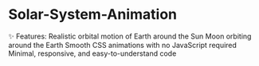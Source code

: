 # Solar-System-Animation
✨ Features:  Realistic orbital motion of Earth around the Sun  Moon orbiting around the Earth  Smooth CSS animations with no JavaScript required  Minimal, responsive, and easy-to-understand code
